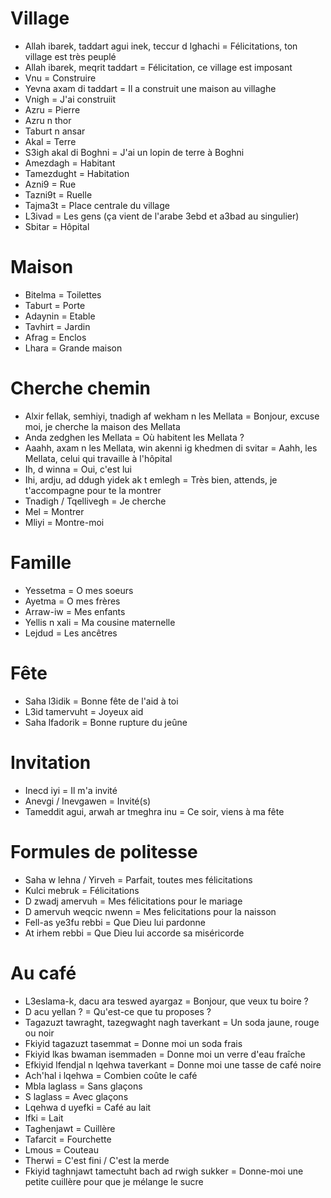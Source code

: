 # Village

- Allah ibarek, taddart agui inek, teccur d lghachi = Félicitations, ton village est très peuplé
- Allah ibarek, meqrit taddart = Félicitation, ce village est imposant
- Vnu = Construire
- Yevna axam di taddart = Il a construit une maison au villaghe
- Vnigh = J'ai construiit
- Azru = Pierre
- Azru n thor
- Taburt n ansar
- Akal = Terre
- S3igh akal di Boghni = J'ai un lopin de terre à Boghni
- Amezdagh = Habitant
- Tamezdught = Habitation
- Azni9 = Rue
- Tazni9t = Ruelle
- Tajma3t = Place centrale du village
- L3ivad = Les gens (ça vient de l'arabe 3ebd et a3bad au singulier)
- Sbitar = Hôpital

# Maison

- Bitelma = Toilettes
- Taburt = Porte
- Adaynin = Etable
- Tavhirt = Jardin
- Afrag = Enclos
- Lhara = Grande maison

# Cherche chemin

- Alxir fellak, semhiyi, tnadigh af wekham n les Mellata = Bonjour, excuse moi, je cherche la maison des Mellata
- Anda zedghen les Mellata = Où habitent les Mellata ?
- Aaahh, axam n les Mellata, win akenni ig khedmen di svitar = Aahh, les Mellata, celui qui travaille à l'hôpital
- Ih, d winna = Oui, c'est lui
- Ihi, ardju, ad ddugh yidek ak t emlegh = Très bien, attends, je t'accompagne pour te la montrer
- Tnadigh / Tqellivegh = Je cherche
- Mel = Montrer
- Mliyi = Montre-moi

# Famille

- Yessetma = O mes soeurs
- Ayetma = O mes frères
- Arraw-iw = Mes enfants
- Yellis n xali = Ma cousine maternelle
- Lejdud = Les ancêtres

# Fête

- Saha l3idik = Bonne fête de l'aid à toi
- L3id tamervuht = Joyeux aid
- Saha lfadorik = Bonne rupture du jeûne

# Invitation

- Inecd iyi = Il m'a invité
- Anevgi / Inevgawen = Invité(s)
- Tameddit agui, arwah ar tmeghra inu = Ce soir, viens à ma fête

# Formules de politesse

- Saha w lehna / Yirveh = Parfait, toutes mes félicitations
- Kulci mebruk = Félicitations
- D zwadj amervuh = Mes félicitations pour le mariage
- D amervuh weqcic nwenn = Mes felicitations pour la naisson
- Fell-as ye3fu rebbi = Que Dieu lui pardonne
- At irhem rebbi = Que Dieu lui accorde sa miséricorde

# Au café

- L3eslama-k, dacu ara teswed ayargaz = Bonjour, que veux tu boire ?
- D acu yellan ? = Qu'est-ce que tu proposes ?
- Tagazuzt tawraght, tazegwaght nagh taverkant = Un soda jaune, rouge ou noir
- Fkiyid tagazuzt tasemmat = Donne moi un soda frais
- Fkiyid lkas bwaman isemmaden = Donne moi un verre d'eau fraîche
- Efkiyid lfendjal n lqehwa taverkant = Donne moi une tasse de café noire
- Ach'hal i lqehwa = Combien coûte le café
- Mbla laglass = Sans glaçons
- S laglass = Avec glaçons
- Lqehwa d uyefki = Café au lait
- Ifki = Lait
- Taghenjawt = Cuillère
- Tafarcit = Fourchette
- Lmous = Couteau
- Therwi = C'est fini / C'est la merde
- Fkiyid taghnjawt tamectuht bach ad rwigh sukker = Donne-moi une petite cuillère pour que je mélange le sucre
